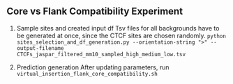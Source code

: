 
## Core vs Flank Compatibility Experiment

1. Sample sites and created input df
   Tsv files for all backgrounds have to be generated at once, since the CTCF sites are chosen randomly. 
   `python sites_selection_and_df_generation.py --orientation-string ">" --output-filename CTCFs_jaspar_filtered_mm10_sampled_high_medium_low.tsv`

2. Prediction generation
   After updating parameters, run `virtual_insertion_flank_core_compatibility.sh`
   